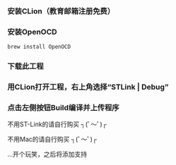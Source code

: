 ### 安装CLion（教育邮箱注册免费）

### 安装OpenOCD
```bash
brew install OpenOCD
```

### 下载此工程

### 用CLion打开工程，右上角选择“STLink | Debug”

### 点击左侧按钮Build编译并上传程序

不用ST-Link的请自行购买 ┐(ﾟ～ﾟ)┌

不用Mac的请自行购买 ┐(ﾟ～ﾟ)┌

…开个玩笑，之后将添加支持

